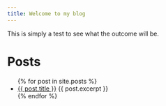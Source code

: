 ```yaml
---
title: Welcome to my blog
---
```


This is simply a test to see what the outcome will be.

# Posts
<ul>
  {% for post in site.posts %}
    <li>
      <a href="/my-blog/{{ post.url }}">{{ post.title }}</a>
      {{ post.excerpt }}
    </li>
  {% endfor %}
</ul>
